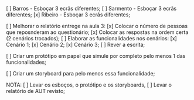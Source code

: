 [ ] Barros - Esboçar 3 ecrãs diferentes;
[ ] Sarmento - Esboçar 3 ecrãs diferentes;
[x] Ribeiro - Esboçar 3 ecrãs diferentes;

[ ] Melhorar o relatório entrege na aula 3:
	[x] Colocar o número de pessoas que reposnderam ao questionário;
	[x] Colocar as respostas na ordem certa (2 cenários trocados);
	[ ] Elaborar as funcionalidades nos cenários:
		[x] Cenário 1;
		[x] Cenário 2;
		[x] Cenário 3;
		[ ] Rever a escrita;

[ ] Criar um protótipo em papel que simule por completo pelo menos 1 das funcionalidades;

[ ] Criar um storyboard para pelo menos essa funcionalidade;


NOTA:
[ ] Levar os esboços, o protótipo e os storyboards,
[ ] Levar o relatório de AUT revisto;
